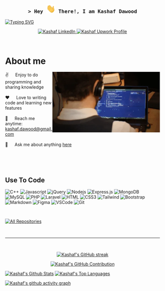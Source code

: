 <!-- Intro  -->
<h3 align="center">
        <samp>&gt; Hey <img src="https://raw.githubusercontent.com/ABSphreak/ABSphreak/master/gifs/Hi.gif" width="30px"> There!, I am Kashaf Dawood </samp>
</h3>

[![Typing SVG](https://readme-typing-svg.herokuapp.com?font=Fira+Code&pause=1000&color=9C09F7&center=true&vCenter=true&random=false&width=435&lines=Front+End+Developer;UI%2FUX+Designer;Software+Engineer;Learning+MERN+STACK)](https://git.io/typing-svg)

<p align="center">
 <a href="[https://linkedin.com/in/kashafdawood](https://www.linkedin.com/in/kashafdawood/)" target="_blank">
  <img src="https://img.shields.io/badge/LinkedIn-0077B5?style=for-the-badge&logo=linkedin&logoColor=white" alt="Kashaf LinkedIn"/>
 </a>
  <a href="https://www.upwork.com/freelancers/~0112896b05432a9144" target="_blank">
  <img src="https://img.shields.io/badge/Upwork-6FDA44?style=for-the-badge&logo=upwork&logoColor=white" alt="Kashaf Upwork Profile"/>
</a>
</p>
<br />

<!-- About Section -->
 # About me
 
<p>
 <img align="right" width="350" src="asserts/programmer gif.webp" alt="Coding gif" />

  
 ✌️ &emsp; Enjoy to do programming and sharing knowledge <br/><br/>
 ❤️ &emsp; Love to writing code and learning new features<br/><br/>
 📧 &emsp; Reach me anytime: kashaf.dawood@gmail.com<br/><br/>
 💬 &emsp; Ask me about anything [here](https://github.com/KashafDawood/KashafDawood/issues)

</p>

<br/>
<br/>
<br/>

## Use To Code

![C++](https://img.shields.io/badge/C++-00599C?style=for-the-badge&labelColor=black&logo=c%2B%2B&logoColor=00599C)
![Javascript](https://img.shields.io/badge/Javascript-F0DB4F?style=for-the-badge&labelColor=black&logo=javascript&logoColor=F0DB4F)
![jQuery](https://img.shields.io/badge/jQuery-0769AD?style=for-the-badge&labelColor=black&logo=jquery&logoColor=0769AD)
![Nodejs](https://img.shields.io/badge/Nodejs-3C873A?style=for-the-badge&labelColor=black&logo=node.js&logoColor=3C873A)
![Express.js](https://img.shields.io/badge/Express.js-000000?style=for-the-badge&logo=express&logoColor=white)
![MongoDB](https://img.shields.io/badge/MongoDB-4EA94B?style=for-the-badge&logo=mongodb&logoColor=white)
![MySQL](https://img.shields.io/badge/MySQL-4479A1?style=for-the-badge&labelColor=black&logo=mysql&logoColor=4479A1)
![PHP](https://img.shields.io/badge/PHP-777BB4?style=for-the-badge&labelColor=black&logo=php&logoColor=777BB4)
![Laravel](https://img.shields.io/badge/Laravel-FF2D20?style=for-the-badge&labelColor=black&logo=laravel&logoColor=FF2D20)
![HTML](https://img.shields.io/badge/HTML5-E34F26?style=for-the-badge&logo=html5&logoColor=white)
![CSS3](https://img.shields.io/badge/CSS3-1572B6?style=for-the-badge&logo=css3&logoColor=white)
![Tailwind](https://img.shields.io/badge/Tailwind_CSS-092749?style=for-the-badge&logo=tailwindcss&logoColor=06B6D4&labelColor=000000)
![Bootstrap](https://img.shields.io/badge/Bootstrap-563D7C?style=for-the-badge&logo=bootstrap&logoColor=white)
![Markdown](https://img.shields.io/badge/Markdown-000000?style=for-the-badge&logo=markdown&logoColor=white)
![Figma](https://img.shields.io/badge/Figma-F24E1E?style=for-the-badge&labelColor=black&logo=figma&logoColor=F24E1E)
![VSCode](https://img.shields.io/badge/Visual_Studio-0078d7?style=for-the-badge&logo=visual%20studio&logoColor=white)
![Git](https://img.shields.io/badge/Git-F05032?style=for-the-badge&logo=git&logoColor=white)

<br/>

<!--
## Top Open Source -
[![iTasks](https://github-readme-stats.vercel.app/api/pin/?username=alsiam&repo=itasks&border_color=7F3FBF&bg_color=0D1117&title_color=C9D1D9&text_color=8B949E&icon_color=7F3FBF)](https://github.com/alsiam/itasks)
[![urFolio](https://github-readme-stats.vercel.app/api/pin/?username=alsiam&repo=urfolio&border_color=7F3FBF&bg_color=0D1117&title_color=C9D1D9&text_color=8B949E&icon_color=7F3FBF)](https://github.com/alsiam/urfolio)
[![Web Projects](https://github-readme-stats.vercel.app/api/pin/?username=alsiam&repo=web-projects&border_color=7F3FBF&bg_color=0D1117&title_color=C9D1D9&text_color=8B949E&icon_color=7F3FBF)](https://github.com/alsiam/web-projects)
[![Al Siam Readme](https://github-readme-stats.vercel.app/api/pin/?username=alsiam&repo=alsiam&border_color=7F3FBF&bg_color=0D1117&title_color=C9D1D9&text_color=8B949E&icon_color=7F3FBF)](https://github.com/alsiam/alsiam)

-->

<p align="left">
  <a href="https://github.com/KashafDawood?tab=repositories" target="_blank"><img alt="All Repositories" title="All Repositories" src="https://img.shields.io/badge/-All%20Repos-2962FF?style=for-the-badge&logo=koding&logoColor=white"/></a>
</p>

<br/>
<hr/>
<br/>

<p align="center">
  <a href="https://github.com/KashafDawood">
    <img src="https://github-readme-streak-stats.herokuapp.com/?user=KashafDawood&theme=radical&border=7F3FBF&background=0D1117" alt="Kashaf's GitHub streak"/>
  </a>
</p>

<p align="center">
  <a href="https://github.com/KashafDawood">
    <img src="https://github-profile-summary-cards.vercel.app/api/cards/profile-details?username=KashafDawood&theme=radical" alt="Kashaf's GitHub Contribution"/>
  </a>
</p>

<a> 
    <a href="https://github.com/KashafDawood"><img alt="Kashaf's Github Stats" src="https://denvercoder1-github-readme-stats.vercel.app/api?username=KashafDawood&show_icons=true&count_private=true&theme=react&border_color=7F3FBF&bg_color=0D1117&title_color=F85D7F&icon_color=F8D866" height="192px" width="49.5%"/></a>
  <a href="https://github.com/KashafDawood"><img alt="Kashaf's Top Languages" src="https://denvercoder1-github-readme-stats.vercel.app/api/top-langs/?username=KashafDawood&langs_count=8&layout=compact&theme=react&border_color=7F3FBF&bg_color=0D1117&title_color=F85D7F&icon_color=F8D866" height="192px" width="49.5%"/></a>
  <br/>
</a>


[![Kashaf's github activity graph](https://github-readme-activity-graph.vercel.app/graph?username=KashafDawood&bg_color=1c1c1c&color=b621ca&line=a012d3&point=b80de7&area=true&hide_border=true)](https://github.com/ashutosh00710/github-readme-activity-graph)

